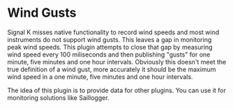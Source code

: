 # Wind Gusts

Signal K misses native functionality to record wind speeds and most wind instruments do not support wind gusts. This leaves a gap in monitoring peak wind speeds. This plugin attempts to close that gap by measuring wind speed every 100 miliseconds and then publishing "gusts" for one minute, five minutes and one hour intervals. Obviously this doesn't meet the true definition of a wind gust, more accurately it should be the maximum wind speed in a one minute, five minutes and one hour intervals.

The idea of this plugin is to provide data for other plugins. You can use it for monitoring solutions like Saillogger.

